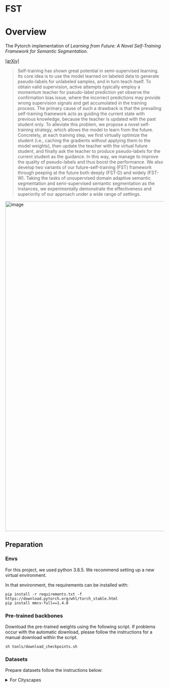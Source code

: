 # FST

# Overview

The Pytorch implementation of _Learning from Future: A Novel Self-Training Framework for Semantic Segmentation._

[[arXiv]](https://arxiv.org/pdf/2209.06993.pdf)

> Self-training has shown great potential in semi-supervised learning. Its core idea is to use the model learned on labeled data to generate pseudo-labels for unlabeled samples, and in turn teach itself. To obtain valid supervision, active attempts typically employ a momentum teacher for pseudo-label prediction yet observe the confirmation bias issue, where the incorrect predictions may provide wrong supervision signals and get accumulated in the training process. The primary cause of such a drawback is that the prevailing self-training framework acts as guiding the current state with previous knowledge, because the teacher is updated with the past student only. To alleviate this problem, we propose a novel self-training strategy, which allows the model to learn from the future. Concretely, at each training step, we first virtually optimize the student (i.e., caching the gradients without applying them to the model weights), then update the teacher with the virtual future student, and finally ask the teacher to produce pseudo-labels for the current student as the guidance. In this way, we manage to improve the quality of pseudo-labels and thus boost the performance. We also develop two variants of our future-self-training (FST) framework through peeping at the future both deeply (FST-D) and widely (FST-W). Taking the tasks of unsupervised domain adaptive semantic segmentation and semi-supervised semantic segmentation as the instances, we experimentally demonstrate the effectiveness and superiority of our approach under a wide range of settings.


<img width="1046" alt="image" src="https://user-images.githubusercontent.com/83934424/190574312-20421c04-1aa5-48a9-ac63-afffaeb83bce.png">


## Preparation

### Envs

For this project, we used python 3.8.5. We recommend setting up a new virtual environment.

In that environment, the requirements can be installed with:

```shell
pip install -r requirements.txt -f https://download.pytorch.org/whl/torch_stable.html
pip install mmcv-full==1.4.0
```

### Pre-trained backbones

Download the pre-trained weights using the following script. If problems occur with the automatic download, please follow
the instructions for a manual download within the script.

```shell
sh tools/download_checkpoints.sh
```

### Datasets

Prepare datasets follow the instructions below:

<details>
  <summary>For Cityscapes</summary>
  For UDA, download leftImg8bit_trainvaltest.zip and gt_trainvaltest.zip from [here](https://www.cityscapes-dataset.com/downloads/) and extract them to `data/cityscapes`.
  For SSL, Next, unzip the files to folder ```data``` and make the dictionary structures as follows:
  ```angular2html
  data/cityscapes
  ├── gtFine
  │   ├── test
  │   ├── train
  │   └── val
  └── leftImg8bit
      ├── test
      ├── train
      └── val
  ```
<\details>  

<details>
  <summary>For GTA5</summary>
  Download all image and label packages from [here](https://download.visinf.tu-darmstadt.de/data/from_games/) and extract them to `data/gta`.
  The UDA data folder structure should look like this:
<\details>

<details>
  <summary>For SYNTHIA</summary>
Download SYNTHIA-RAND-CITYSCAPES from [here](http://synthia-dataset.net/downloads/) and extract it to `data/synthia`.
  ```none
DAFormer
├── ...
├── data
│   ├── cityscapes
│   │   ├── leftImg8bit
│   │   │   ├── train
│   │   │   ├── val
│   │   ├── gtFine
│   │   │   ├── train
│   │   │   ├── val
│   ├── gta
│   │   ├── images
│   │   ├── labels
│   ├── synthia (optional)
│   │   ├── RGB
│   │   ├── GT
│   │   │   ├── LABELS
├── ...
```
<\details>

  
<details>
  <summary>For VOC 2012</summary>
Refer to [this link](https://github.com/zhixuanli/segmentation-paper-reading-notes/blob/master/others/Summary of the semantic segmentation datasets.md) and download `PASCAL VOC 2012 augmented with SBD` dataset.
Then unzip the files to folder ```data``` and make the dictionary structures as follows:
```angular2html
data/VOC2012
├── Annotations
├── ImageSets
├── JPEGImages
├── SegmentationClass
├── SegmentationClassAug
└── SegmentationObject
```
<\details>



## Model Zoo

### UDA

| Dataset            | Method  | Backbone                                       |                          checkpoint                          | mIoU  |
| ------------------ | ------- | ---------------------------------------------- | :----------------------------------------------------------: | :---: |
| GTA-Cityscapes     | **FST** | [ResNet-101](https://arxiv.org/abs/1512.03385) | [GoogleDrive](https://drive.google.com/drive/folders/1CxjiTBSr6nwy_nHewK9UkybJZekvd16Q?usp=sharing) | 59.94 |
| GTA-Cityscapes     | **FST** | [Swin-B](https://arxiv.org/abs/2103.14030)     | [GoogleDrive](https://drive.google.com/drive/folders/1M1HBG32I6rDEkTyK5sq-J0VeHU20E8SH?usp=sharing) | 66.80 |
| GTA-Cityscapes     | **FST** | [MiT-B5](https://arxiv.org/abs/2105.15203)     | [GoogleDrive](https://drive.google.com/drive/folders/1dxB5ell6_IGGt_sO0Jrh7DN-iWJ-MQ3W?usp=sharing) | 69.56 |
| SYNTHIA-Cityscapes | **FST** | [MiT-B5](https://arxiv.org/abs/2105.15203)     | [GoogleDrive](https://drive.google.com/drive/folders/1mTi7w2H5OquJMrd96o8M9lDtKtlXqauE?usp=sharing) | 62.26 |

### SSL

| Dataset    | Method  | SegModel                                       |                          checkpoint                          | mIoU(1/16) | mIoU(1/8) | mIoU(1/4) |
| ---------- | ------- | ---------------------------------------------- | :----------------------------------------------------------: | :--------: | :-------: | :-------: |
| VOC2012    | **FST** | [PSPNet](https://arxiv.org/abs/1612.01105)     | [OneDrive](https://1drv.ms/u/s!AgGL9MGcRHv0m3yaDFSDVBFONGXf?e=IL2fte) |   68.35    |   72.77   |   75.90   |
| VOC2012    | **FST** | [DeepLabV2](https://arxiv.org/abs/1606.00915)  | [OneDrive](https://1drv.ms/u/s!AgGL9MGcRHv0m3vgJwWMNz6lrHGI?e=2riJaP) |   69.43    |   73.18   |   76.32   |
| VOC2012    | **FST** | [DeepLabV3+](https://arxiv.org/abs/1802.02611) | [OneDrive](https://1drv.ms/u/s!AgGL9MGcRHv0m3oI_7lsG7vFbs_g?e=huVbHp) |   73.88    |   76.07   |   76.32   |
| Cityscapes | **FST** | [DeepLabV3+](https://arxiv.org/abs/1802.02611) | [OneDrive](https://1drv.ms/u/s!AgGL9MGcRHv0m3c8G1BRN2FoFAiu?e=lRlNDa) |   71.03    |   75.36   |   76.61   |



## Usage

### Training

Run the `./train.sh` command or

```shell
python run_experiments.py --config $CONFIG_FILE
```

### Testing

To test the trained models, download the trained weights, then run

```shell
sh test.sh path/to/checkpoint_directory
```

The trained models can be found in Model Zoo.



## Citation

```
@misc{https://doi.org/10.48550/arxiv.2209.06993,
  author = {Du, Ye and Shen, Yujun and Wang, Haochen and Fei, Jingjing and Li, Wei and Wu, Liwei and Zhao, Rui and Fu, Zehua and Liu, Qingjie},
  title = {Learning from Future: A Novel Self-Training Framework for Semantic Segmentation},
  publisher = {arXiv},
  year = {2022}
  }
```



## Acknowledgements

This work is based on [DAFormer](https://github.com/lhoyer/DAFormer), [MMSegmentation](https://github.com/open-mmlab/mmsegmentation) and [DACS](https://github.com/vikolss/DACS). We sincerely thank these respositories and their authors for their great work and open source spirit.



